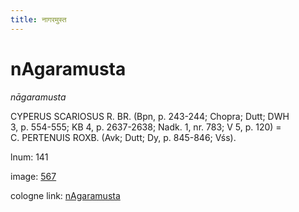 ```yaml
---
title: नागरमुस्त
---
```


# nAgaramusta

<i>nāgaramusta</i>  <div n="P" /><bot>CYPERUS SCARIOSUS R. BR.</bot> (Bpn, p. 243-244; Chopra; Dutt; DWH <div n="lb" />3, p. 554-555; KB 4, p. 2637-2638; Nadk. 1, nr. 783; V 5, p. 120) = <div n="lb" /><bot>C. PERTENUIS ROXB.</bot> (Avk; Dutt; Dy, p. 845-846; Vśs).

lnum: 141

image: [567](https://www.sanskrit-lexicon.uni-koeln.de/scans/csl-apidev/servepdf.php?dict=snp&page=567)

cologne link: [nAgaramusta](https://sanskrit-lexicon.uni-koeln.de/scans/csl-apidev/getword.php?dict=snp&key=nAgaramusta)


